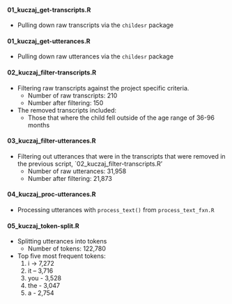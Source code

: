 
#### 01\_kuczaj\_get-transcripts.R

  - Pulling down raw transcripts via the `childesr` package

#### 01\_kuczaj\_get-utterances.R

  - Pulling down raw utterances via the `childesr` package

#### 02\_kuczaj\_filter-transcripts.R

  - Filtering raw transcripts against the project specific criteria.
      - Number of raw transcripts: 210
      - Number after filtering: 150
  - The removed transcripts included:
      - Those that where the child fell outside of the age range of
        36-96 months

#### 03\_kuczaj\_filter-utterances.R

  - Filtering out utterances that were in the transcripts that were
    removed in the previous script, \`02\_kuczaj\_filter-transcripts.R’
      - Number of raw utterances: 31,958
      - Number after filtering: 21,873

#### 04\_kuczaj\_proc-utterances.R

  - Processing utterances with `process_text()` from
    `process_text_fxn.R`

#### 05\_kuczaj\_token-split.R

  - Splitting utterances into tokens
      - Number of tokens: 122,780
  - Top five most frequent tokens:
    1.  i -\> 7,272
    2.  it – 3,716
    3.  you - 3,528
    4.  the - 3,047
    5.  a - 2,754
